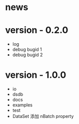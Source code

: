 # news
# version - 0.2.0
* log 
* debug bugid 1
* debug bugid 2

# version - 1.0.0
* io 
* dsdb
* docs
* examples
* test
* DataSet 添加 nBatch property